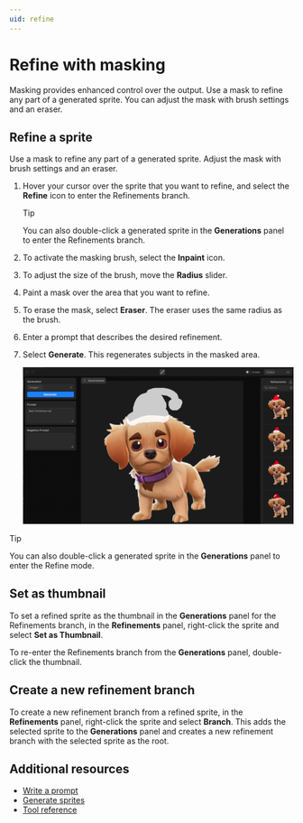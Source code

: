 ```yaml
---
uid: refine
---
```


# Refine with masking

Masking provides enhanced control over the output. Use a mask to refine any part of a generated sprite. You can adjust the mask with brush settings and an eraser.

## Refine a sprite

Use a mask to refine any part of a generated sprite. Adjust the mask with brush settings and an eraser.

1. Hover your cursor over the sprite that you want to refine, and select the **Refine** icon to enter the Refinements branch.

   > [!TIP]
   > You can also double-click a generated sprite in the **Generations** panel to enter the Refinements branch.

1. To activate the masking brush, select the **Inpaint** icon.
1. To adjust the size of the brush, move the **Radius** slider.
1. Paint a mask over the area that you want to refine.
1. To erase the mask, select **Eraser**. The eraser uses the same radius as the brush.
1. Enter a prompt that describes the desired refinement.
1. Select **Generate**. This regenerates subjects in the masked area.

   ![Add a Christmas hat for a dog sprite](images/masking.png)

> [!TIP]
> You can also double-click a generated sprite in the **Generations** panel to enter the Refine mode.

## Set as thumbnail

To set a refined sprite as the thumbnail in the **Generations** panel for the Refinements branch, in the **Refinements** panel, right-click the sprite and select **Set as Thumbnail**.

To re-enter the Refinements branch from the  **Generations** panel, double-click the thumbnail.

## Create a new refinement branch

To create a new refinement branch from a refined sprite, in the **Refinements** panel, right-click the sprite and select **Branch**. This adds the selected sprite to the **Generations** panel and creates a new refinement branch with the selected sprite as the root.

## Additional resources

* [Write a prompt](xref:write-prompt)
* [Generate sprites](xref:generate)
* [Tool reference](xref:tool-reference)